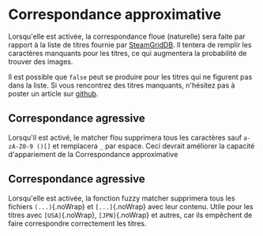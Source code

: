 # Correspondance approximative

Lorsqu'elle est activée, la correspondance floue (naturelle) sera faite par rapport à la liste de titres fournie par [SteamGridDB](http://www.steamgriddb.com/). Il tentera de remplir les caractères manquants pour les titres, ce qui augmentera la probabilité de trouver des images.

Il est possible que `false` peut se produire pour les titres qui ne figurent pas dans la liste. Si vous rencontrez des titres manquants, n'hésitez pas à poster un article sur [github](https://github.com/FrogTheFrog/steam-rom-manager/issues).

## Correspondance agressive

Lorsqu'il est activé, le matcher flou supprimera tous les caractères sauf `a-zA-Z0-9 ()[]` et remplacera `_` par espace. Ceci devrait améliorer la capacité d'appariement de la Correspondance approximative

## Correspondance agressive

Lorsqu'elle est activée, la fonction fuzzy matcher supprimera tous les fichiers `(...)`{.noWrap} et `[...]`{.noWrap} avec leur contenu. Utile pour les titres avec `[USA]`{.noWrap}, `[JPN]`{.noWrap} et autres, car ils empêchent de faire correspondre correctement les titres.

